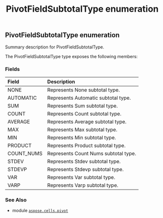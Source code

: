 ﻿---
title: PivotFieldSubtotalType enumeration
second_title: Aspose.Cells for Python via .NET API References
description: 
type: docs
weight: 310
url: /aspose.cells.pivot/pivotfieldsubtotaltype/
is_root: false
---

## PivotFieldSubtotalType enumeration

Summary description for PivotFieldSubtotalType.



The PivotFieldSubtotalType type exposes the following members:

### Fields
| Field | Description |
| :- | :- |
| NONE | Represents None subtotal type. |
| AUTOMATIC | Represents Automatic subtotal type. |
| SUM | Represents Sum subtotal type. |
| COUNT | Represents Count subtotal type. |
| AVERAGE | Represents Average subtotal type. |
| MAX | Represents Max subtotal type. |
| MIN | Represents Min subtotal type. |
| PRODUCT | Represents Product subtotal type. |
| COUNT_NUMS | Represents Count Nums subtotal type. |
| STDEV | Represents Stdev subtotal type. |
| STDEVP | Represents Stdevp subtotal type. |
| VAR | Represents Var subtotal type. |
| VARP | Represents Varp subtotal type. |



### See Also
* module [`aspose.cells.pivot`](..)
